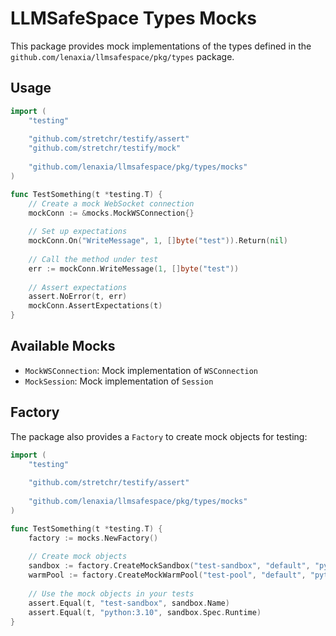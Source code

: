# LLMSafeSpace Types Mocks

This package provides mock implementations of the types defined in the `github.com/lenaxia/llmsafespace/pkg/types` package.

## Usage

```go
import (
    "testing"
    
    "github.com/stretchr/testify/assert"
    "github.com/stretchr/testify/mock"
    
    "github.com/lenaxia/llmsafespace/pkg/types/mocks"
)

func TestSomething(t *testing.T) {
    // Create a mock WebSocket connection
    mockConn := &mocks.MockWSConnection{}
    
    // Set up expectations
    mockConn.On("WriteMessage", 1, []byte("test")).Return(nil)
    
    // Call the method under test
    err := mockConn.WriteMessage(1, []byte("test"))
    
    // Assert expectations
    assert.NoError(t, err)
    mockConn.AssertExpectations(t)
}
```

## Available Mocks

- `MockWSConnection`: Mock implementation of `WSConnection`
- `MockSession`: Mock implementation of `Session`

## Factory

The package also provides a `Factory` to create mock objects for testing:

```go
import (
    "testing"
    
    "github.com/stretchr/testify/assert"
    
    "github.com/lenaxia/llmsafespace/pkg/types/mocks"
)

func TestSomething(t *testing.T) {
    factory := mocks.NewFactory()
    
    // Create mock objects
    sandbox := factory.CreateMockSandbox("test-sandbox", "default", "python:3.10")
    warmPool := factory.CreateMockWarmPool("test-pool", "default", "python:3.10")
    
    // Use the mock objects in your tests
    assert.Equal(t, "test-sandbox", sandbox.Name)
    assert.Equal(t, "python:3.10", sandbox.Spec.Runtime)
}
```
